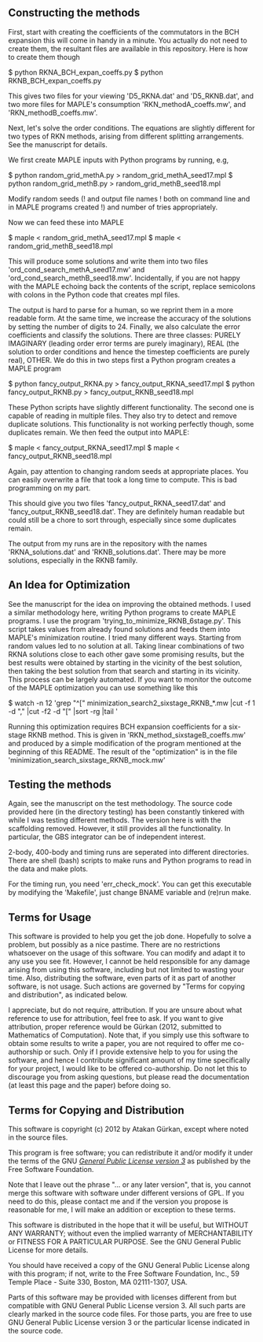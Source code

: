 Constructing the methods
------------------------

First, start with creating the coefficients of the commutators in the BCH
expansion this will come in handy in a minute. You actually do not need
to create them, the resultant files are available in this repository.
Here is how to create them though

$ python RKNA_BCH_expan_coeffs.py
$ python RKNB_BCH_expan_coeffs.py

This gives two files for your viewing 'D5_RKNA.dat' and 'D5_RKNB.dat',
and two more files for MAPLE's consumption 'RKN_methodA_coeffs.mw',
and 'RKN_methodB_coeffs.mw'.

Next, let's solve the order conditions. The equations are slightly
different for two types of RKN methods, arising from different splitting
arrangements. See the manuscript for details.

We first create MAPLE inputs with Python programs by running, e.g,

$ python random_grid_methA.py > random_grid_methA_seed17.mpl
$ python random_grid_methB.py > random_grid_methB_seed18.mpl

Modify random seeds (! and output file names ! both on command line and
in MAPLE programs created !) and number of tries appropriately.

Now we can feed these into MAPLE

$ maple < random_grid_methA_seed17.mpl
$ maple < random_grid_methB_seed18.mpl

This will produce some solutions and write them
into two files 'ord_cond_search_methA_seed17.mw' and
'ord_cond_search_methB_seed18.mw'. Incidentally, if you are not
happy with the MAPLE echoing back the contents of the script, replace
semicolons with colons in the Python code that creates mpl files.

The output is hard to parse for a human, so we reprint them in a more
readable form. At the same time, we increase the accuracy of the
solutions by setting the number of digits to 24. Finally, we also
calculate the error coefficients and classify the solutions. There are
three classes: PURELY IMAGINARY (leading order error terms are purely
imaginary), REAL (the solution to order conditions and hence the
timestep coefficients are purely real), OTHER. We do this in two steps
first a Python program creates a MAPLE program

$ python fancy_output_RKNA.py > fancy_output_RKNA_seed17.mpl
$ python fancy_output_RKNB.py > fancy_output_RKNB_seed18.mpl

These Python scripts have slightly different functionality. The second
one is capable of reading in multiple files. They also try to detect and
remove duplicate solutions. This functionality is not working perfectly
though, some duplicates remain.
We then feed the output into MAPLE:

$ maple < fancy_output_RKNA_seed17.mpl
$ maple < fancy_output_RKNB_seed18.mpl

Again, pay attention to changing random seeds at appropriate places. You
can easily overwrite a file that took a long time to compute. This is
bad programming on my part.

This should give you two files 'fancy_output_RKNA_seed17.dat' and
'fancy_output_RKNB_seed18.dat'. They are definitely human readable but
could still be a chore to sort through, especially since some duplicates
remain.

The output from my runs are in the repository with the names
'RKNA_solutions.dat' and 'RKNB_solutions.dat'. There may be more
solutions, especially in the RKNB family.

An Idea for Optimization
------------------------

See the manuscript for the idea on improving the obtained methods. I
used a similar methodology here, writing Python programs to create MAPLE
programs. I use the program 'trying_to_minimize_RKNB_6stage.py'. This
script takes values from already found solutions and feeds them into
MAPLE's minimization routine. I tried many different ways. Starting from
random values led to no solution at all. Taking linear combinations of
two RKNA solutions close to each other gave some promising results, but
the best results were obtained by starting in the vicinity of the best
solution, then taking the best solution from that search and starting in
its vicinity. This process can be largely automated. If you want to
monitor the outcome of the MAPLE optimization you can use something like
this

$ watch -n 12 'grep "^\[" minimization_search2_sixstage_RKNB_*.mw |cut -f 1 -d "," |cut -f2 -d "[" |sort -rg |tail '

Running this optimization requires BCH expansion
coefficients for a six-stage RKNB method. This is given in
'RKN_method_sixstageB_coeffs.mw' and produced by a simple modification
of the program mentioned at the beginning of this README. The result of
the "optimization" is in the file
'minimization_search_sixstage_RKNB_mock.mw'


Testing the methods
-------------------

Again, see the manuscript on the test methodology. The source
code provided here (in the directory testing) has been constantly
tinkered with while I was testing different methods. The version
here is with the scaffolding removed.  However, it still provides
all the functionality. In particular, the GBS integrator can be of
independent interest.

2-body, 400-body and timing runs are seperated into different
directories. There are shell (bash) scripts to make runs and Python
programs to read in the data and make plots.

For the timing run, you need 'err_check_mock'. You can get this
executable by modifying the 'Makefile', just change BNAME variable and
(re)run make.


Terms for Usage
---------------

This software is provided to help you get the job done. Hopefully
to solve a problem, but possibly as a nice pastime. There are
no restrictions whatsoever on the usage of this software. You can
modify and adapt it to any use you see fit. However, I cannot be held
responsible for any damage arising from using this software, including
but not limited to wasting your time. Also, distributing the software,
even parts of it as part of another software, is not usage. Such
actions are governed by "Terms for copying and distribution", as
indicated below.

I appreciate, but do not require, attribution. If you are unsure
about what reference to use for attribution, feel free to ask. If you
want to give attribution, proper reference would be Gürkan (2012,
submitted to Mathematics of Computation). Note that, if you simply
use this software to obtain some results to write a paper, you are
not required to offer me co-authorship or such. Only if I provide
extensive help to you for using the software, and hence I contribute
significant amount of my time specifically for your project, I would
like to be offered co-authorship. Do not let this to discourage you
from asking questions, but please read the documentation (at least
this page and the paper) before doing so.


Terms for Copying and Distribution
----------------------------------

This software is copyright (c) 2012 by Atakan Gürkan, except where
noted in the source files.

This program is free software; you can redistribute it and/or modify
it under the terms of the GNU [*General Public License version 3*](http://www.gnu.org/licenses/gpl-3.0.txt) as
published by the Free Software Foundation.

Note that I leave out the phrase "... or any later version", that is,
you cannot merge this software with software under different versions
of GPL. If you need to do this, please contact me and if the version
you propose is reasonable for me, I will make an addition or exception
to these terms.

This software is distributed in the hope that it will be useful,
but WITHOUT ANY WARRANTY; without even the implied warranty of
MERCHANTABILITY or FITNESS FOR A PARTICULAR PURPOSE. See the GNU
General Public License for more details.

You should have received a copy of the GNU General Public License
along with this program; if not, write to the Free Software Foundation,
Inc., 59 Temple Place - Suite 330, Boston, MA 02111-1307, USA.

Parts of this software may be provided with licenses different from
but compatible with GNU General Public License version 3. All such
parts are clearly marked in the source code files. For those parts,
you are free to use GNU General Public License version 3 or the
particular license indicated in the source code.
